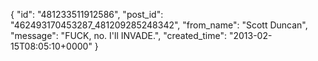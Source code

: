  {
   "id": "481233511912586",
   "post_id": "462493170453287_481209285248342",
   "from_name": "Scott Duncan",
   "message": "FUCK, no. I'll INVADE.",
   "created_time": "2013-02-15T08:05:10+0000"
 }
